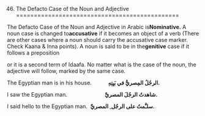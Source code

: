 46. The Defacto Case of the Noun and Adjective
==============================================

The Defacto Case of the Noun and Adjective in Arabic is**Nominative.** A
noun case is changed to**accusative** if it becomes an object of a verb
(There are other cases where a noun should carry the accusative case
marker. Check Kaana & Inna points). A noun is said to be in
the**genitive** case if it follows a preposition

or it is a second term of Idaafa. No matter what is the case of the
noun, the adjective will follow, marked by the same case.

The Egyptian man is in his house.           **الرجُلُ المِصريُّ في
بَيِتِهِ.**

I saw the Egyptian man.                         **شاهدتُ الرجُلَ
المصريَّ.**

I said hello to the Egyptian man.  **سلـَّمتُ علی الرجُل ِ المصريِّ.**


